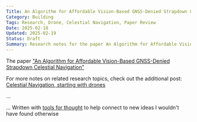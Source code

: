 ```yaml
---
Title: An Algorithm for Affordable Vision-Based GNSS-Denied Strapdown Celestial Navigation, A Review
Category: Building
Tags: Research, Drone, Celestial Navigation, Paper Review
Date: 2025-02-18
Updated: 2025-02-19
Status: Draft
Summary: Research notes for the paper An Algorithm for Affordable Vision-Based GNSS-Denied Strapdown Celestial Navigation from the open journal Drones
---
```



The paper 
["An Algorithm for Affordable Vision-Based GNSS-Denied Strapdown Celestial Navigation"](https://doi.org/10.3390/drones8110652)

For more notes on related research topics, check out the additional post: [Celestial Navigation, starting with drones]({filename}/celestial-navigation-for-drones.md)


...


... Written with 
[tools for thought]({filename}/tools-for-thought-and-discovery.md) to help
connect to new ideas I wouldn't have found otherwise
